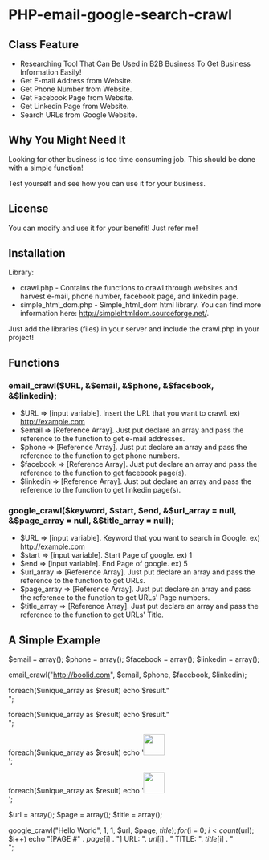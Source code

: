 # PHP-email-google-search-crawl

## Class Feature
- Researching Tool That Can Be Used in B2B Business To Get Business Information Easily!
- Get E-mail Address from Website.
- Get Phone Number from Website.
- Get Facebook Page from Website.
- Get Linkedin Page from Website.
- Search URLs from Google Website.

## Why You Might Need It
Looking for other business is too time consuming job. This should be done with a simple function!

Test yourself and see how you can use it for your business.

## License
You can modify and use it for your benefit! Just refer me!

## Installation
Library:
- crawl.php - Contains the functions to crawl through websites and harvest e-mail, phone number, facebook page, and linkedin page.
- simple_html_dom.php - Simple_html_dom html library. You can find more information here: http://simplehtmldom.sourceforge.net/.

Just add the libraries (files) in your server and include the crawl.php in your project!

## Functions

### email_crawl($URL, &$email, &$phone, &$facebook, &$linkedin);
- $URL        => [input variable]. Insert the URL that you want to crawl. ex) http://example.com
- $email      => [Reference Array]. Just put declare an array and pass the reference to the function to get e-mail addresses.
- $phone      => [Reference Array]. Just put declare an array and pass the reference to the function to get phone numbers.
- $facebook   => [Reference Array]. Just put declare an array and pass the reference to the function to get facebook page(s).
- $linkedin   => [Reference Array]. Just put declare an array and pass the reference to the function to get linkedin page(s).

### google_crawl($keyword, $start, $end, &$url_array = null, &$page_array = null, &$title_array = null);
- $URL          => [input variable]. Keyword that you want to search in Google. ex) http://example.com
- $start        => [input variable]. Start Page of google. ex) 1
- $end          => [input variable]. End Page of google. ex) 5
- $url_array    => [Reference Array]. Just put declare an array and pass the reference to the function to get URLs.
- $page_array   => [Reference Array]. Just put declare an array and pass the reference to the function to get URLs' Page numbers.
- $title_array  => [Reference Array]. Just put declare an array and pass the reference to the function to get URLs' Title.

## A Simple Example
$email = array();
$phone = array();
$facebook = array();
$linkedin = array();

email_crawl("http://boolid.com", $email, $phone, $facebook, $linkedin);


foreach($unique_array as $result) echo $result."<br>";

foreach($unique_array as $result) echo $result."<br>";

foreach($unique_array as $result) echo '<a href="' . $result . '"><img src="https://cdn1.iconfinder.com/data/icons/logotypes/32/square-facebook-512.png" height="42" width="42"></a><br>';

foreach($unique_array as $result) echo '<a href="' . $result . '"><img src="https://cdn1.iconfinder.com/data/icons/logotypes/32/square-linkedin-128.png" height="42" width="42"></a><br>';

$url = array();
$page = array();
$title = array();

google_crawl("Hello World", 1, 1, $url, $page, $title);
for($i = 0; $i < count($url); $i++) echo "[PAGE #" . $page[$i] . "] URL: ". $url[$i] .  " TITLE: ". $title[$i] . "<br>";


